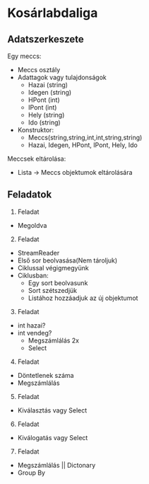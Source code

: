 ﻿# Kosárlabdaliga

## Adatszerkeszete

Egy meccs:
  - Meccs osztály
  - Adattagok vagy tulajdonságok
    - Hazai (string)
    - Idegen (string)
    - HPont (int)
    - IPont (int)
    - Hely (string) 
    - Ido (string)
  - Konstruktor:
    - Meccs(string,string,int,int,string,string)
    - Hazai, Idegen, HPont, IPont, Hely, Ido

Meccsek eltárolása:
- Lista -> Meccs objektumok eltárolására 

## Feladatok
1. Feladat
- Megoldva
2. Feladat
- StreamReader
- Első sor beolvasása(Nem tároljuk)
- Ciklussal végigmegyünk
-   Ciklusban:
    - Egy sort beolvasunk
    - Sort szétszedjük
    - Listához hozzáadjuk az új objektumot
3. Feladat
- int hazai?
- int vendeg?
  - Megszámlálás 2x
  - Select
4. Feladat
- Döntetlenek száma
- Megszámlálás
5. Feladat
- Kiválasztás vagy Select
6. Feladat
- Kiválogatás vagy Select
7. Feladat
- Megszámlálás || Dictonary
- Group By